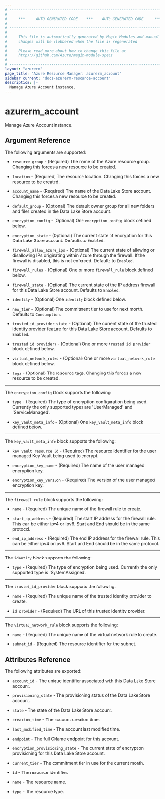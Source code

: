 ```yaml
---
# ----------------------------------------------------------------------------
#
#     ***     AUTO GENERATED CODE    ***    AUTO GENERATED CODE     ***
#
# ----------------------------------------------------------------------------
#
#     This file is automatically generated by Magic Modules and manual
#     changes will be clobbered when the file is regenerated.
#
#     Please read more about how to change this file at
#     https://github.com/Azure/magic-module-specs
#
# ----------------------------------------------------------------------------
layout: "azurerm"
page_title: "Azure Resource Manager: azurerm_account"
sidebar_current: "docs-azurerm-resource-account"
description: |-
  Manage Azure Account instance.
---
```


# azurerm_account

Manage Azure Account instance.


## Argument Reference

The following arguments are supported:

* `resource_group` - (Required) The name of the Azure resource group. Changing this forces a new resource to be created.

* `location` - (Required) The resource location. Changing this forces a new resource to be created.

* `account_name` - (Required) The name of the Data Lake Store account. Changing this forces a new resource to be created.

* `default_group` - (Optional) The default owner group for all new folders and files created in the Data Lake Store account.

* `encryption_config` - (Optional) One `encryption_config` block defined below.

* `encryption_state` - (Optional) The current state of encryption for this Data Lake Store account. Defaults to `Enabled`.

* `firewall_allow_azure_ips` - (Optional) The current state of allowing or disallowing IPs originating within Azure through the firewall. If the firewall is disabled, this is not enforced. Defaults to `Enabled`.

* `firewall_rules` - (Optional) One or more `firewall_rule` block defined below.

* `firewall_state` - (Optional) The current state of the IP address firewall for this Data Lake Store account. Defaults to `Enabled`.

* `identity` - (Optional) One `identity` block defined below.

* `new_tier` - (Optional) The commitment tier to use for next month. Defaults to `Consumption`.

* `trusted_id_provider_state` - (Optional) The current state of the trusted identity provider feature for this Data Lake Store account. Defaults to `Enabled`.

* `trusted_id_providers` - (Optional) One or more `trusted_id_provider` block defined below.

* `virtual_network_rules` - (Optional) One or more `virtual_network_rule` block defined below.

* `tags` - (Optional) The resource tags. Changing this forces a new resource to be created.

---

The `encryption_config` block supports the following:

* `type` - (Required) The type of encryption configuration being used. Currently the only supported types are 'UserManaged' and 'ServiceManaged'.

* `key_vault_meta_info` - (Optional) One `key_vault_meta_info` block defined below.


---

The `key_vault_meta_info` block supports the following:

* `key_vault_resource_id` - (Required) The resource identifier for the user managed Key Vault being used to encrypt.

* `encryption_key_name` - (Required) The name of the user managed encryption key.

* `encryption_key_version` - (Required) The version of the user managed encryption key.

---

The `firewall_rule` block supports the following:

* `name` - (Required) The unique name of the firewall rule to create.

* `start_ip_address` - (Required) The start IP address for the firewall rule. This can be either ipv4 or ipv6. Start and End should be in the same protocol.

* `end_ip_address` - (Required) The end IP address for the firewall rule. This can be either ipv4 or ipv6. Start and End should be in the same protocol.

---

The `identity` block supports the following:

* `type` - (Required) The type of encryption being used. Currently the only supported type is 'SystemAssigned'.

---

The `trusted_id_provider` block supports the following:

* `name` - (Required) The unique name of the trusted identity provider to create.

* `id_provider` - (Required) The URL of this trusted identity provider.

---

The `virtual_network_rule` block supports the following:

* `name` - (Required) The unique name of the virtual network rule to create.

* `subnet_id` - (Required) The resource identifier for the subnet.

## Attributes Reference

The following attributes are exported:

* `account_id` - The unique identifier associated with this Data Lake Store account.

* `provisioning_state` - The provisioning status of the Data Lake Store account.

* `state` - The state of the Data Lake Store account.

* `creation_time` - The account creation time.

* `last_modified_time` - The account last modified time.

* `endpoint` - The full CName endpoint for this account.

* `encryption_provisioning_state` - The current state of encryption provisioning for this Data Lake Store account.

* `current_tier` - The commitment tier in use for the current month.

* `id` - The resource identifier.

* `name` - The resource name.

* `type` - The resource type.
